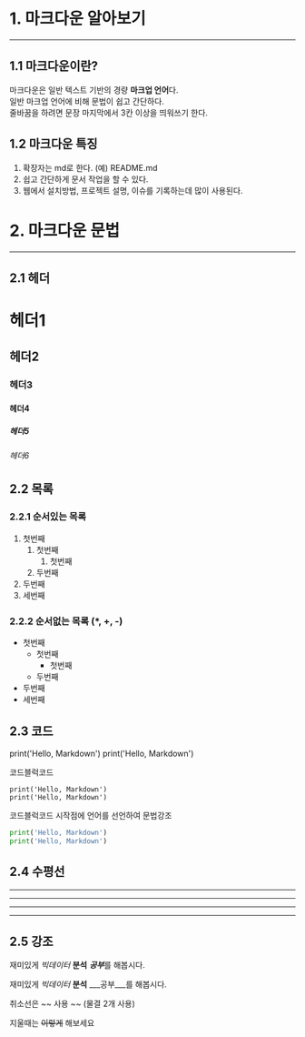 # 1. 마크다운 알아보기
---

## 1.1 마크다운이란?
마크다운은 일반 텍스트 기반의 경량 **마크업 언어**다.   
일반 마크업 언어에 비해 문법이 쉽고 간단하다.   
줄바꿈을 하려면 문장 마지막에서 3칸 이상을 띄워쓰기 한다.   

## 1.2 마크다운 특징
1. 확장자는 md로 한다. (예) README.md
2. 쉽고 간단하게 문서 작업을 할 수 있다.
3. 웹에서 설치방법, 프로젝트 설명, 이슈를 기록하는데 많이 사용된다.


# 2. 마크다운 문법
---

## 2.1 헤더

# 헤더1
## 헤더2
### 헤더3
#### 헤더4
##### 헤더5
###### 헤더6

## 2.2 목록
### 2.2.1 순서있는 목록
1. 첫번째
    1. 첫번째
        1. 첫번째
    2. 두번째
2. 두번째
3. 세번째

### 2.2.2 순서없는 목록 (*, +, -)
* 첫번째
    * 첫번째
        * 첫번째
    * 두번째
* 두번째
* 세번째

## 2.3 코드
print('Hello, Markdown')
print('Hello, Markdown')

코드블럭코드
```
print('Hello, Markdown')
print('Hello, Markdown')
```

코드블럭코드 시작점에 언어를 선언하여 문법강조
```python 
print('Hello, Markdown')
print('Hello, Markdown')
```

## 2.4 수평선
---
***
* * *
- - -

## 2.5 강조
재미있게 *빅데이터* **분석** ***공부***를 해봅시다.

재미있게 _빅데이터_ __분석__ ___공부___를 해봅시다.

취소선은 ~~ 사용 ~~ (물결 2개 사용)

지울때는 ~~이렇게~~ 해보세요